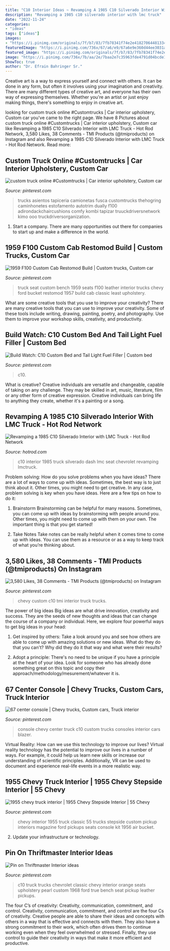 ```yaml
---
title: "C10 Interior Ideas ~ Revamping A 1985 C10 Silverado Interior With Lmc Truck"
description: "Revamping a 1985 c10 silverado interior with lmc truck"
date: "2022-11-24"
categories:
- "ideas"
tags: ["ideas"]
images:
- "https://i.pinimg.com/originals/7f/b7/83/7fb78341f74e2e41827064481334483c.jpg"
featuredImage: "https://i.pinimg.com/736x/67/a6/e9/67a6e9e360d44ee3031af89c48ff5075--c-trucks-gmc-truck.jpg"
featured_image: "https://i.pinimg.com/originals/7f/b7/83/7fb78341f74e2e41827064481334483c.jpg"
image: "https://i.pinimg.com/736x/7b/aa/2e/7baa2e7c35963fde4791d04bcde172f9.jpg"
ShowToc: true
author: "Dr. Efrain Bahringer Sr."
---
```



Creative art is a way to express yourself and connect with others. It can be done in any form, but often it involves using your imagination and creativity. There are many different types of creative art, and everyone has their own way of expressing themselves. Whether you're an artist or just enjoy making things, there's something to enjoy in creative art.

	

		
looking for custom truck online #Customtrucks | Car interior upholstery, Custom car you've came to the right page. We have 8 Pictures about custom truck online #Customtrucks | Car interior upholstery, Custom car like Revamping a 1985 C10 Silverado Interior with LMC Truck - Hot Rod Network, 3,580 Likes, 38 Comments - TMI Products (@tmiproducts) on Instagram and also Revamping a 1985 C10 Silverado Interior with LMC Truck - Hot Rod Network. Read more:
		
    
## Custom Truck Online #Customtrucks | Car Interior Upholstery, Custom Car

<img loading=lazy src="https://i.pinimg.com/736x/55/70/9e/55709eb4b12e7700a735d9bca298803f.jpg" onerror="this.onerror=null;this.src='https://tse3.mm.bing.net/th?id=OIP.ciWx61nd3tUa_vTQ9uI4bgHaHa&amp;pid=15.1';" alt="custom truck online #Customtrucks | Car interior upholstery, Custom car">

_Source: pinterest.com_

>trucks asientos tapiceria camionetas fusca customtrucks thehogring caminhonetes estofamento autotrim dually f100 adirondackchaircushions comfy kombi tapizar truuckdriversnetwork kimo ooo truckdriversorganization. 

	

1. Start a company. There are many opportunities out there for companies to start up and make a difference in the world. 

    
## 1959 F100 Custom Cab Restomod Build | Custom Trucks, Custom Car

<img loading=lazy src="https://i.pinimg.com/736x/c3/51/4c/c3514cfee93a0eeb2d14e45c11f87176--custom-leather-leather-seats.jpg" onerror="this.onerror=null;this.src='https://tse3.mm.bing.net/th?id=OIP.mPQNFS1vmdyGxwQYSZO8pwHaFj&amp;pid=15.1';" alt="1959 F100 Custom Cab Restomod Build | Custom trucks, Custom car">

_Source: pinterest.com_

>truck seat custom bench 1959 seats f100 leather interior trucks chevy ford bucket restomod 1957 build cab classic least upholstery. 

	

What are some creative tools that you use to improve your creativity?
There are many creative tools that you can use to improve your creativity. Some of these tools include writing, drawing, painting, poetry, and photography. Use them to improve your workshop skills, creativity, and productivity.

    
## Build Watch: C10 Custom Bed And Tail Light Fuel Filler | Custom Bed

<img loading=lazy src="https://i.pinimg.com/736x/7b/aa/2e/7baa2e7c35963fde4791d04bcde172f9.jpg" onerror="this.onerror=null;this.src='https://tse3.mm.bing.net/th?id=OIP.Cuv93xqYir1rNt55VltRJgHaEK&amp;pid=15.1';" alt="Build Watch: C10 Custom Bed and Tail Light Fuel Filler | Custom bed">

_Source: pinterest.com_

>c10. 

	

What is creative?
Creative individuals are versatile and changeable, capable of taking on any challenge. They may be skilled in art, music, literature, film or any other form of creative expression. Creative individuals can bring life to anything they create, whether it's a painting or a song.

    
## Revamping A 1985 C10 Silverado Interior With LMC Truck - Hot Rod Network

<img loading=lazy src="https://st.hotrod.com/uploads/sites/21/2015/10/28-1985-chevrolet-c10-interior-revamp-weights-on-dash.jpg" onerror="this.onerror=null;this.src='https://tse2.mm.bing.net/th?id=OIP.Lsjek_Ywh5Vj9yW90Uk3kQHaE8&amp;pid=15.1';" alt="Revamping a 1985 C10 Silverado Interior with LMC Truck - Hot Rod Network">

_Source: hotrod.com_

>c10 interior 1985 truck silverado dash lmc seat chevrolet revamping lmctruck. 

	

Problem solving: How do you solve problems when you have ideas?
There are a lot of ways to come up with ideas. Sometimes, the best way is to just think about it. Other times, you might need to get creative. In any case, problem solving is key when you have ideas. Here are a few tips on how to do it:
1. Brainstorm
Brainstorming can be helpful for many reasons. Sometimes, you can come up with ideas by brainstorming with people around you. Other times, you might need to come up with them on your own. The important thing is that you get started!

2. Take Notes
Take notes can be really helpful when it comes time to come up with ideas. You can use them as a resource or as a way to keep track of what you’re thinking about.

    
## 3,580 Likes, 38 Comments - TMI Products (@tmiproducts) On Instagram

<img loading=lazy src="https://i.pinimg.com/736x/ef/28/60/ef28607be49b17e8e20e4cce168fe62b.jpg" onerror="this.onerror=null;this.src='https://tse3.mm.bing.net/th?id=OIP.tVeeenBMiArRBVz_64746gHaHd&amp;pid=15.1';" alt="3,580 Likes, 38 Comments - TMI Products (@tmiproducts) on Instagram">

_Source: pinterest.com_

>chevy custom c10 tmi interior truck trucks. 

	

The power of big ideas
Big ideas are what drive innovation, creativity and success. They are the seeds of new thoughts and ideas that can change the course of a company or individual. Here, we explore four powerful ways to get big ideas in your head:
1. Get inspired by others: Take a look around you and see how others are able to come up with amazing solutions or new ideas. What do they do that you can't? Why did they do it that way and what were their results?

2. Adopt a principle: There's no need to be unique if you have a principle at the heart of your idea. Look for someone who has already done something great on this topic and copy their approach/methodology/mesurement/whatever it is.

    
## 67 Center Console | Chevy Trucks, Custom Cars, Truck Interior

<img loading=lazy src="https://i.pinimg.com/originals/7f/b7/83/7fb78341f74e2e41827064481334483c.jpg" onerror="this.onerror=null;this.src='https://tse4.mm.bing.net/th?id=OIP.aIaA0TJH7kmNY7GzoXvEvQHaFk&amp;pid=15.1';" alt="67 center console | Chevy trucks, Custom cars, Truck interior">

_Source: pinterest.com_

>console chevy center truck c10 custom trucks consoles interior cars blazer. 

	

Virtual Reality: How can we use this technology to improve our lives?
Virtual reality technology has the potential to improve our lives in a number of ways. For example, it could help us learn new skills or increase our understanding of scientific principles. Additionally, VR can be used to document and experience real-life events in a more realistic way.

    
## 1955 Chevy Truck Interior | 1955 Chevy Stepside Interior | 55 Chevy

<img loading=lazy src="https://s-media-cache-ak0.pinimg.com/originals/5e/ea/c3/5eeac35ac337c3ae59fff6545941976b.jpg" onerror="this.onerror=null;this.src='https://tse1.mm.bing.net/th?id=OIP.EN5yCS2-TlDx-gGzqMvYBAHaJ4&amp;pid=15.1';" alt="1955 chevy truck interior | 1955 Chevy Stepside Interior | 55 Chevy">

_Source: pinterest.com_

>chevy interior 1955 truck classic 55 trucks stepside custom pickup interiors magazine ford pickups seats console kit 1956 air bucket. 

	

2. Update your infrastructure or technology.

    
## Pin On Thriftmaster Interior Ideas

<img loading=lazy src="https://i.pinimg.com/736x/67/a6/e9/67a6e9e360d44ee3031af89c48ff5075--c-trucks-gmc-truck.jpg" onerror="this.onerror=null;this.src='https://tse1.mm.bing.net/th?id=OIP.-T7TcH6Kf2A7uAo0UCX_9QHaE8&amp;pid=15.1';" alt="Pin on Thriftmaster Interior ideas">

_Source: pinterest.com_

>c10 truck trucks chevrolet classic chevy interior orange seats upholstery pearl custom 1968 ford true bench seat pickup leather pickups. 

	

The four C’s of creativity: Creativity, communication, commitment, and control.
Creativity, communication, commitment, and control are the four Cs of creativity. Creative people are able to share their ideas and concepts with others in a way that is effective and connects with them. They also have a strong commitment to their work, which often drives them to continue working even when they feel overwhelmed or stressed. Finally, they use control to guide their creativity in ways that make it more efficient and productive.

